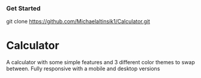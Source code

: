 ### Get Started

git clone https://github.com/Michaelaltinsik1/Calculator.git



# Calculator
A calculator with some simple features and 3 different color themes to swap between. Fully responsive with a mobile and desktop versions 
